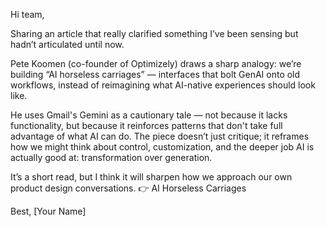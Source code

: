 Hi team,

Sharing an article that really clarified something I’ve been sensing but hadn’t articulated until now.

Pete Koomen (co-founder of Optimizely) draws a sharp analogy: we’re building “AI horseless carriages” — interfaces that bolt GenAI onto old workflows, instead of reimagining what AI-native experiences should look like.

He uses Gmail's Gemini as a cautionary tale — not because it lacks functionality, but because it reinforces patterns that don't take full advantage of what AI can do. The piece doesn’t just critique; it reframes how we might think about control, customization, and the deeper job AI is actually good at: transformation over generation.

It’s a short read, but I think it will sharpen how we approach our own product design conversations.
👉 AI Horseless Carriages

Best,
[Your Name]
